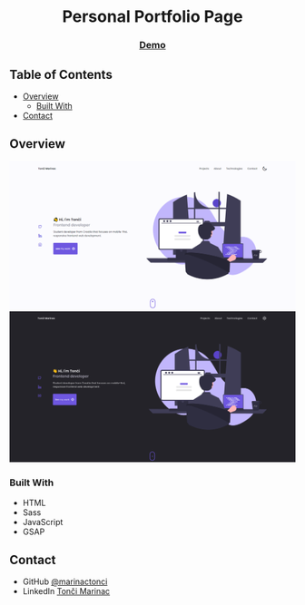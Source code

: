 <h1 align="center">Personal Portfolio Page</h1>

<div align="center">
  <h3>
    <a href="https://marinactonci.netlify.app/">
      Demo
    </a>
  </h3>
</div>

<!-- TABLE OF CONTENTS -->

## Table of Contents

- [Overview](#overview)
  - [Built With](#built-with)
- [Contact](#contact)

<!-- OVERVIEW -->

## Overview

![screenshot](screenshot.png)
![screenshot](screenshot2.png)

### Built With

- HTML
- Sass
- JavaScript
- GSAP

## Contact

- GitHub [@marinactonci](https://github.com/marinactonci)
- LinkedIn [Tonči Marinac](https://www.linkedin.com/in/marinactonci/)
